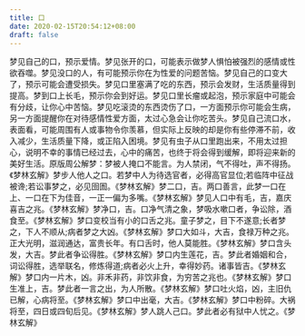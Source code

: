 ```yaml
---
title: 口
date: 2020-02-15T20:54:12+08:00
draft: false
---
```


梦见自己的口，预示爱情。梦见张开的口，可能表示做梦人惧怕被强烈的感情或性欲吞噬。梦见没口的人，有可能预示你在为性爱的问题苦恼。梦见自己的口变大了，预示可能会遭受损失。梦见口里塞满了吃的东西，预示会发财，生活质量得到提高。梦到口上长毛，预示你会到好运。梦见口里长瘤或起泡，预示家庭中可能会有分歧，让你心中苦恼。梦见吃滚烫的东西烫伤了口，一方面预示你可能会生病，另一方面提醒你在对待感情性爱方面，太过心急会让你吃苦头。梦见自己流口水，表面看，可能周围有人或事物令你羡慕，但实际上反映的却是你有些停滞不前，收入减少，生活质量下降，或正陷入困境。梦见有虫子从口里跑出来，不用太过担心，说明不幸的事情已经过去，心中的痛苦，也终于将会得到缓解，即将迎来新的美好生活。原版周公解梦：梦被人掩口不能言。为人禁闭，气不得吐，声不得扬。《梦林玄解》梦步人他人之口。若梦中人为待选官者，必得高官显位;若临阵中征战被谗;若讼事梦之，必见囹圄。《梦林玄解》梦二口，吉。两口善言，此梦一口在上、一口在下为佳音，一正一偏为多嘴。《梦林玄解》梦见人口中有毛，吉，嘉庆喜吉之兆。《梦林玄解》梦净口，吉。口净气清之象，梦吸水嗽口者，争讼除，酒食至。《梦林玄解》梦口变校当有小的口舌之兆。童子梦之，目下不遂意;长者梦之，下人不顺从;病者梦之大凶。《梦林玄解》梦口大如斗，大吉，食禄万种之兆。正大光明，滋润通达，富贵长年。有口舌时，他人莫能胜。《梦林玄解》梦口含头发，大吉。梦此者争讼得胜。《梦林玄解》梦口内生莲花，吉。梦此者婚姻和合，词讼得胜，选举联名，修炼得道;病者必火上升，幸得妙药。诸事皆吉。《梦林玄解》梦口内一片木，凶。非禾非药，非饮非食，为穷苦之兆也。《梦林玄解》梦口生准上，吉。梦此者一言之出，为人所散。《梦林玄解》梦口吐火焰，凶，主旧仇已解，心病将至。《梦林玄解》梦口中出毫，大吉。《梦林玄解》梦口中粉碎。大祸将至，四日或四旬后见。《梦林玄解》梦人跳人己口。梦此者必有狱中人忧之。《梦林玄解》